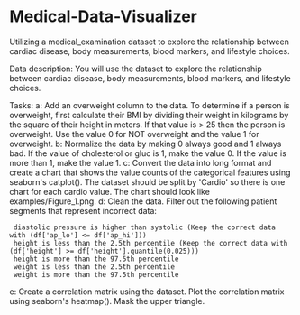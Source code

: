 # Medical-Data-Visualizer
Utilizing a medical_examination dataset to explore the relationship between cardiac disease, body measurements, blood markers, and lifestyle choices.

Data description:
You will use the dataset to explore the relationship between cardiac disease, body measurements, blood markers, and lifestyle choices.

Tasks:
a: Add an overweight column to the data. To determine if a person is overweight, first calculate their BMI by dividing their weight in kilograms by the square of their height in meters. If that value is > 25 then the person is overweight. Use the value 0 for NOT overweight and the value 1 for overweight.
b: Normalize the data by making 0 always good and 1 always bad. If the value of cholesterol or gluc is 1, make the value 0. If the value is more than 1, make the value 1.
c: Convert the data into long format and create a chart that shows the value counts of the categorical features using seaborn's catplot(). The dataset should be split by 'Cardio' so there is one chart for each cardio value. The chart should look like examples/Figure_1.png.
d: Clean the data. Filter out the following patient segments that represent incorrect data:

     diastolic pressure is higher than systolic (Keep the correct data with (df['ap_lo'] <= df['ap_hi']))
     height is less than the 2.5th percentile (Keep the correct data with (df['height'] >= df['height'].quantile(0.025)))
     height is more than the 97.5th percentile
     weight is less than the 2.5th percentile
     weight is more than the 97.5th percentile

e: Create a correlation matrix using the dataset. Plot the correlation matrix using seaborn's heatmap(). Mask the upper triangle. 
